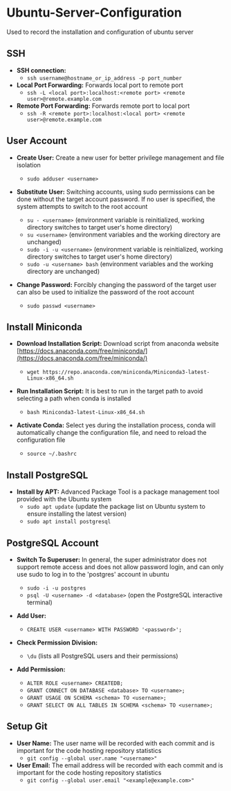 # Ubuntu-Server-Configuration
Used to record the installation and configuration of ubuntu server

## SSH
* **SSH connection:**
   * `ssh username@hostname_or_ip_address -p port_number`
* **Local Port Forwarding:** Forwards local port to remote port
   * `ssh -L <local port>:localhost:<remote port> <remote user>@remote.example.com`
* **Remote Port Forwarding:** Forwards remote port to local port
   * `ssh -R <remote port>:localhost:<local port> <remote user>@remote.example.com`

## User Account
* **Create User:** Create a new user for better privilege management and file isolation
    * `sudo adduser <username>`

* **Substitute User:** Switching accounts, using sudo permissions can be done without the target account password. If no user is specified, the system attempts to switch to the root account
   * `su - <username>` (environment variable is reinitialized, working directory switches to target user's home directory)
   * `su <username>` (environment variables and the working directory are unchanged)
   * `sudo -i -u <username>` (environment variable is reinitialized, working directory switches to target user's home directory)
   * `sudo -u <username> bash` (environment variables and the working directory are unchanged)

* **Change Password:** Forcibly changing the password of the target user can also be used to initialize the password of the root account
   * `sudo passwd <username>` 

## Install Miniconda
* **Download Installation Script:** Download script from anaconda website [https://docs.anaconda.com/free/miniconda/](https://docs.anaconda.com/free/miniconda/)
    * `wget https://repo.anaconda.com/miniconda/Miniconda3-latest-Linux-x86_64.sh`

* **Run Installation Script:** It is best to run in the target path to avoid selecting a path when conda is installed
    * `bash Miniconda3-latest-Linux-x86_64.sh`

* **Activate Conda:** Select yes during the installation process, conda will automatically change the configuration file, and need to reload the configuration file
    * `source ~/.bashrc`

## Install PostgreSQL
* **Install by APT:** Advanced Package Tool is a package management tool provided with the Ubuntu system
   * `sudo apt update` (update the package list on Ubuntu system to ensure installing the latest version)
   * `sudo apt install postgresql`
 
## PostgreSQL Account
* **Switch To Superuser:** In general, the super administrator does not support remote access and does not allow password login, and can only use sudo to log in to the 'postgres' account in ubuntu
   * `sudo -i -u postgres`
   * `psql -U <username> -d <database>` (open the PostgreSQL interactive terminal)

* **Add User:**
   * `CREATE USER <username> WITH PASSWORD '<password>';`
 
* **Check Permission Division:**
   * `\du` (lists all PostgreSQL users and their permissions)

* **Add Permission:**
  * `ALTER ROLE <username> CREATEDB;`
  * `GRANT CONNECT ON DATABASE <database> TO <username>;`
  * `GRANT USAGE ON SCHEMA <schema> TO <username>;`
  * `GRANT SELECT ON ALL TABLES IN SCHEMA <schema> TO <username>;`

## Setup Git
* **User Name:** The user name will be recorded with each commit and is important for the code hosting repository statistics
   * `git config --global user.name "<username>"`
* **User Email:** The email address will be recorded with each commit and is important for the code hosting repository statistics
   * `git config --global user.email "<example@example.com>"`
